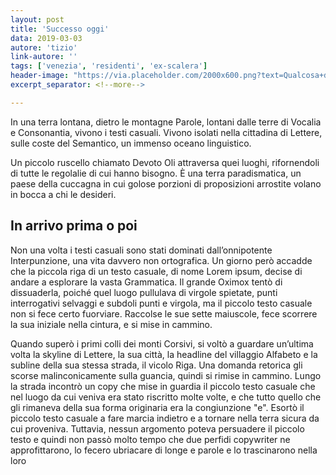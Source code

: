 ```yaml
---
layout: post
title: 'Successo oggi'
data: 2019-03-03
autore: 'tizio'
link-autore: ''
tags: ['venezia', 'residenti', 'ex-scalera']
header-image: "https://via.placeholder.com/2000x600.png?text=Qualcosa+di+strafico"
excerpt_separator: <!--more-->

---
```


In una terra lontana, dietro le montagne Parole, lontani dalle terre di Vocalia e Consonantia, vivono i testi casuali. Vivono isolati nella cittadina di Lettere, sulle coste del Semantico, un immenso oceano linguistico. 

<!--more-->

Un piccolo ruscello chiamato Devoto Oli attraversa quei luoghi, rifornendoli di tutte le regolalie di cui hanno bisogno. È una terra paradismatica, un paese della cuccagna in cui golose porzioni di proposizioni arrostite volano in bocca a chi le desideri.

## In arrivo prima o poi

Non una volta i testi casuali sono stati dominati dall’onnipotente Interpunzione, una vita davvero non ortografica. Un giorno però accadde che la piccola riga di un testo casuale, di nome Lorem ipsum, decise di andare a esplorare la vasta Grammatica. Il grande Oximox tentò di dissuaderla, poiché quel luogo pullulava di virgole spietate, punti interrogativi selvaggi e subdoli punti e virgola, ma il piccolo testo casuale non si fece certo fuorviare. Raccolse le sue sette maiuscole, fece scorrere la sua iniziale nella cintura, e si mise in cammino.

Quando superò i primi colli dei monti Corsivi, si voltò a guardare un’ultima volta la skyline di Lettere, la sua città, la headline del villaggio Alfabeto e la subline della sua stessa strada, il vicolo Riga. Una domanda retorica gli scorse malinconicamente sulla guancia, quindi si rimise in cammino. Lungo la strada incontrò un copy che mise in guardia il piccolo testo casuale che nel luogo da cui veniva era stato riscritto molte volte, e che tutto quello che gli rimaneva della sua forma originaria era la congiunzione "e". Esortò il piccolo testo casuale a fare marcia indietro e a tornare nella terra sicura da cui proveniva. Tuttavia, nessun argomento poteva persuadere il piccolo testo e quindi non passò molto tempo che due perfidi copywriter ne approfittarono, lo fecero ubriacare di longe e parole e lo trascinarono nella loro 
